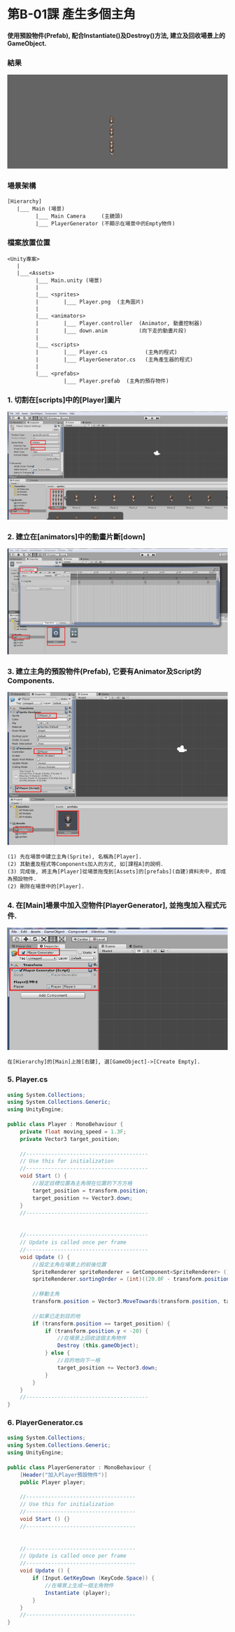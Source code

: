 # 第B-01課 產生多個主角

#### 使用預設物件(Prefab), 配合Instantiate()及Destroy()方法, 建立及回收場景上的GameObject.


### 結果
![GitHub Logo](/screen/img-b01.png)


### 場景架構
```
[Hierarchy]
   |___ Main (場景) 
         |___ Main Camera     (主鏡頭)
         |___ PlayerGenerator (不顯示在場景中的Empty物件)
```


### 檔案放置位置
```
<Unity專案>
   |  
   |___<Assets>
         |___ Main.unity (場景)  
         |
         |___ <sprites>
         |        |___ Player.png  (主角圖片)   
         |        
         |___ <animators>
         |        |___ Player.controller  (Animator, 動畫控制器)     
         |        |___ down.anim          (向下走的動畫片段)                        
         |        
         |___ <scripts>
         |        |___ Player.cs            (主角的程式)     
         |        |___ PlayerGenerator.cs   (主角產生器的程式)            
         |        
         |___ <prefabs>
                  |___ Player.prefab  (主角的預存物件)           
```


### 1. 切割在[scripts]中的[Player]圖片

![GitHub Logo](/screen/img-b01-01.png)



### 2. 建立在[animators]中的動畫片斷[down]

![GitHub Logo](/screen/img-b01-02.png)



### 3. 建立主角的預設物件(Prefab), 它要有Animator及Script的Components.

![GitHub Logo](/screen/img-b01-03.png)

```
(1) 先在場景中建立主角(Sprite), 名稱為[Player].
(2) 其動畫及程式等Components加入的方式, 如[課程A]的說明.
(3) 完成後, 將主角[Player]從場景拖曳到[Assets]的[prefabs](自建)資料夾中, 即成為預設物件.
(2) 刪除在場景中的[Player].
```


### 4. 在[Main]場景中加入空物件[PlayerGenerator], 並拖曳加入程式元件.

![GitHub Logo](/screen/img-b01-04.png)

```
在[Hierarchy]的[Main]上按[右鍵], 選[GameObject]->[Create Empty].
```


### 5. Player.cs

```c#
using System.Collections;
using System.Collections.Generic;
using UnityEngine;

public class Player : MonoBehaviour {
    private float moving_speed = 1.3F;
    private Vector3 target_position;

    //---------------------------------------
    // Use this for initialization
    //---------------------------------------
    void Start () {
        //設定目標位置為主角現在位置的下方方格
        target_position = transform.position;
        target_position += Vector3.down;
    }
    //---------------------------------------


    //---------------------------------------
    // Update is called once per frame
    //---------------------------------------
    void Update () {
        //設定主角在場景上的前後位置
        SpriteRenderer spriteRenderer = GetComponent<SpriteRenderer> ();
        spriteRenderer.sortingOrder = (int)((20.0F - transform.position.y)*100);

        //移動主角
        transform.position = Vector3.MoveTowards(transform.position, target_position, Time.deltaTime * moving_speed);

        //如果已走到目的地
        if (transform.position == target_position) {
            if (transform.position.y < -20) {
                //在場景上回收這個主角物件            
                Destroy (this.gameObject);
            } else {
                //目的地向下一格
                target_position += Vector3.down;
            }
        }
    }
    //---------------------------------------    
}
```


### 6. PlayerGenerator.cs

```c#
using System.Collections;
using System.Collections.Generic;
using UnityEngine;

public class PlayerGenerator : MonoBehaviour {
    [Header("加入Player預設物件")]
    public Player player;

    //-----------------------------------
    // Use this for initialization
    //-----------------------------------    
    void Start () {}
    //-----------------------------------
    

    //-----------------------------------
    // Update is called once per frame
    //-----------------------------------    
    void Update () {
        if (Input.GetKeyDown (KeyCode.Space)) {
            //在場景上生成一個主角物件            
            Instantiate (player);
        }
    }
    //-----------------------------------    
}
```
